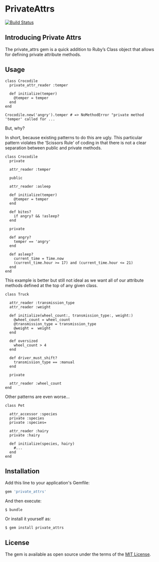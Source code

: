 # PrivateAttrs

[![Build
Status](https://travis-ci.org/wzcolon/private_attrs.svg?branch=master)](https://travis-ci.org/wzcolon/private_attrs)

## Introducing Private Attrs

The private_attrs gem is a quick addition to Ruby’s Class object that allows for defining private attribute methods.

## Usage

```
class Crocodile
  private_attr_reader :temper

  def initialize(temper)
    @temper = temper
  end
end
```

```
Crocodile.new('angry').temper # => NoMethodError "private method 'temper' called for ...
```

But, why?

In short, because existing patterns to do this are ugly. This particular pattern violates the ‘Scissors Rule' of coding in that there is not a clear separation between public and private methods.

```
class Crocodile
  private

  attr_reader :temper

  public

  attr_reader :asleep

  def initialize(temper)
    @temper = temper
  end

  def bites?
    if angry? && !asleep?
  end

  private

  def angry?
    temper == 'angry'
  end

  def asleep?
    current_time = Time.now
    (current_time.hour >= 17) and (current_time.hour <= 21)
  end
end
```

This example is better but still not ideal as we want all of our attribute methods defined at the top of any given class.

```
class Truck

  attr_reader :transmission_type
  attr_reader :weight

  def initialize(wheel_count:, transmission_type:, weight:)
    @wheel_count = wheel_count
    @transmission_type = transmission_type
    @weight =  weight
  end

  def oversized
    wheel_count > 4
  end

  def driver_must_shift?
    transmission_type == :manual
  end

  private

  attr_reader :wheel_count
end
```

Other patterns are even worse…

```
class Pet

  attr_accessor :species
  private :species
  private :species=

  attr_reader :hairy
  private :hairy

  def initialize(species, hairy)
    #...
  end
end
```

## Installation

Add this line to your application's Gemfile:

```ruby
gem 'private_attrs'
```

And then execute:

    $ bundle

Or install it yourself as:

    $ gem install private_attrs

## License

The gem is available as open source under the terms of the [MIT License](https://opensource.org/licenses/MIT).
